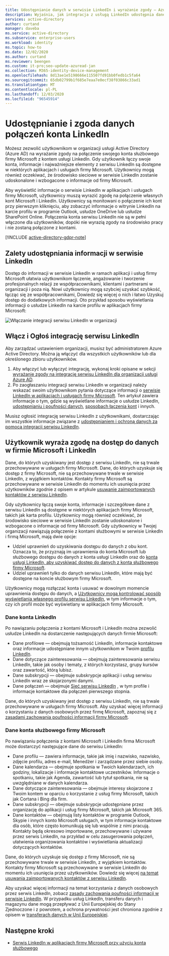 ```yaml
---
title: Udostępnianie danych w serwisie LinkedIn i wyrażanie zgody — Azure Active Directory | Microsoft Docs
description: Wyjaśnia, jak integracja z usługą LinkedIn udostępnia dane za pośrednictwem aplikacji firmy Microsoft w Azure Active Directory
services: active-directory
author: curtand
manager: daveba
ms.service: active-directory
ms.subservice: enterprise-users
ms.workload: identity
ms.topic: how-to
ms.date: 12/02/2020
ms.author: curtand
ms.reviewer: beengen
ms.custom: it-pro;seo-update-azuread-jan
ms.collection: M365-identity-device-management
ms.openlocfilehash: 8d13ae1e5198666e115507fd91bb0fedb1c5fa64
ms.sourcegitcommit: 65db02799b1f685e7eaa7e0ecf38f03866c33ad1
ms.translationtype: MT
ms.contentlocale: pl-PL
ms.lasthandoff: 12/03/2020
ms.locfileid: "96545914"
---
```

# <a name="linkedin-account-connections-data-sharing-and-consent"></a>Udostępnianie i zgoda danych połączeń konta LinkedIn

Możesz zezwolić użytkownikom w organizacji usługi Active Directory (Azure AD) na wyrażanie zgody na połączenie swojego konta służbowego firmy Microsoft z kontem usługi LinkedIn. Gdy użytkownik łączy swoje konta, informacje i najważniejsze elementy z serwisu LinkedIn są dostępne w niektórych aplikacjach i usługach firmy Microsoft. Użytkownicy mogą również oczekiwać, że środowisko sieciowe w serwisie LinkedIn zostanie udoskonalone i wzbogacone o informacje od firmy Microsoft.

Aby wyświetlić informacje o serwisie LinkedIn w aplikacjach i usługach firmy Microsoft, użytkownicy muszą wyrazić zgodę na połączenie własnych kont Microsoft i LinkedIn. Użytkownicy są monitowani o połączenie ich kont przy pierwszym kliknięciu, aby zobaczyć informacje o witrynie LinkedIn na karcie profilu w programie Outlook, usłudze OneDrive lub usłudze SharePoint Online. Połączenia konta serwisu LinkedIn nie są w pełni włączone dla użytkowników, dopóki nie wyrazią zgody na środowisko pracy i nie zostaną połączone z kontami.

[!INCLUDE [active-directory-gdpr-note](../../../includes/gdpr-hybrid-note.md)]

## <a name="benefits-of-sharing-linkedin-information"></a>Zalety udostępniania informacji w serwisie LinkedIn

Dostęp do informacji w serwisie LinkedIn w ramach aplikacji i usług firmy Microsoft ułatwia użytkownikom łączenie, angażowanie i tworzenie profesjonalnych relacji ze współpracownikami, klientami i partnerami w organizacji i poza nią. Nowi użytkownicy mogą szybciej uzyskać szybkość, łącząc się ze współpracownikami, Dowiedz się więcej o nich i łatwo Uzyskuj dostęp do dodatkowych informacji. Oto przykład sposobu wyświetlania informacji o usłudze LinkedIn na karcie profilu w aplikacjach firmy Microsoft:

![Włączanie integracji serwisu LinkedIn w organizacji](./media/linkedin-user-consent/display-example.png)

## <a name="enable-and-announce-linkedin-integration"></a>Włącz i Ogłoś integrację serwisu LinkedIn

Aby zarządzać ustawieniem organizacji, musisz być administratorem Azure Active Directory. Można ją włączyć dla wszystkich użytkowników lub dla określonego zbioru użytkowników.

1. Aby włączyć lub wyłączyć integrację, wykonaj kroki opisane w sekcji [wyrażanie zgody na integrację serwisu LinkedIn dla organizacji usługi Azure AD](linkedin-integration.md).
2. Po zaogłaszaniu integracji serwisu LinkedIn w organizacji należy wskazać swoim użytkownikom pytania dotyczące informacji o [serwisie LinkedIn w aplikacjach i usługach firmy Microsoft](https://support.office.com/article/about-linkedin-information-and-features-in-microsoft-apps-and-services-dc81cc70-4d64-4755-9f1c-b9536e34d381). Ten artykuł zawiera informacje o tym, gdzie są wyświetlane informacje o usłudze LinkedIn, [udostępnianiu i poufności danych](https://support.microsoft.com/office/your-data-ae9c08a7-4d06-45b5-a065-320a97bc1400), [sposobach łączenia kont](https://support.microsoft.com/office/connect-your-linkedin-and-work-or-school-accounts-c7c245f2-fa56-4c9b-ba20-3fceb23c5772) i innych.

Musisz ogłosić integrację serwisu LinkedIn z użytkownikami, dostarczając im wszystkie informacje związane z [udostępnianiem i ochroną danych za pomocą integracji serwisu LinkedIn](https://support.microsoft.com/office/your-data-ae9c08a7-4d06-45b5-a065-320a97bc1400). 

## <a name="user-consent-for-data-access-in-microsoft-and-linkedin"></a>Użytkownik wyraża zgodę na dostęp do danych w firmie Microsoft i LinkedIn

Dane, do których uzyskiwany jest dostęp z serwisu LinkedIn, nie są trwale przechowywane w usługach firmy Microsoft. Dane, do których uzyskuje się dostęp z firmy Microsoft, nie są przechowywane trwale w serwisie LinkedIn, z wyjątkiem kontaktów. Kontakty firmy Microsoft są przechowywane w serwisie LinkedIn do momentu ich usunięcia przez użytkowników zgodnie z opisem w artykule [usuwanie zaimportowanych kontaktów z serwisu LinkedIn](https://www.linkedin.com/help/linkedin/answer/43377).

Gdy użytkownicy łączą swoje konta, informacje i szczegółowe dane z serwisu LinkedIn są dostępne w niektórych aplikacjach firmy Microsoft, takich jak karta profilu. Użytkownicy mogą również oczekiwać, że środowisko sieciowe w serwisie LinkedIn zostanie udoskonalone i wzbogacone o informacje od firmy Microsoft.
Gdy użytkownicy w Twojej organizacji nawiązują połączenie z kontami służbowymi w serwisie LinkedIn i firmą Microsoft, mają dwie opcje:

* Udziel uprawnień do uzyskiwania dostępu do danych z obu kont. Oznacza to, że przyznają im uprawnienia do konta Microsoft lub służbowego dostępu do danych z konta usługi LinkedIn oraz do [konta usługi LinkedIn, aby uzyskiwać dostęp do danych z konta służbowego firmy Microsoft](https://www.linkedin.com/help/linkedin/answer/84077).
* Udziel uprawnień tylko do danych serwisu LinkedIn, które mają być dostępne na koncie służbowym firmy Microsoft.

Użytkownicy mogą rozłączać konta i usuwać w dowolnym momencie uprawnienia dostępu do danych, a [Użytkownicy mogą kontrolować sposób wyświetlania własnego profilu serwisu LinkedIn](https://www.linkedin.com/help/linkedin/answer/83), w tym informacje o tym, czy ich profil może być wyświetlany w aplikacjach firmy Microsoft.

### <a name="linkedin-account-data"></a>Dane konta LinkedIn

Po nawiązaniu połączenia z kontami Microsoft i LinkedIn można zezwolić usłudze LinkedIn na dostarczenie następujących danych firmie Microsoft:

* Dane profilowe — obejmują tożsamość LinkedIn, informacje kontaktowe oraz informacje udostępniane innym użytkownikom w Twoim [profilu LinkedIn](https://www.linkedin.com/help/linkedin/answer/15493).
* Dane dotyczące zainteresowania — obejmują zainteresowania serwisu LinkedIn, takie jak osoby i tematy, z których korzystasz, grupy kursów oraz zawartość, którą lubisz.
* Dane subskrypcji — obejmuje subskrypcje aplikacji i usług serwisu LinkedIn wraz ze skojarzonymi danymi. 
* Dane połączeń — obejmuje [Sieć serwisu LinkedIn](https://www.linkedin.com/help/linkedin/answer/110) , w tym profile i informacje kontaktowe dla połączeń pierwszego stopnia.

Dane, do których uzyskiwany jest dostęp z serwisu LinkedIn, nie są trwale przechowywane w usługach firmy Microsoft. Aby uzyskać więcej informacji o korzystaniu z danych osobowych przez firmę Microsoft, zapoznaj się z [zasadami zachowania poufności informacji firmy Microsoft](https://privacy.microsoft.com/privacystatement/).

### <a name="microsoft-work-or-school-account-data"></a>Dane konta służbowego firmy Microsoft

Po nawiązaniu połączenia z kontami Microsoft i LinkedIn firma Microsoft może dostarczyć następujące dane do serwisu LinkedIn:

* Dane profilu — zawiera informacje, takie jak imię i nazwisko, nazwisko, zdjęcie profilu, adres e-mail, Menedżer i zarządzane przez siebie osoby.
* Dane kalendarza — obejmuje spotkania w Twoich kalendarzach, ich godziny, lokalizacje i informacje kontaktowe uczestników. Informacje o spotkaniu, takie jak Agenda, zawartość lub tytuł spotkania, nie są uwzględniane w danych kalendarza.
* Dane dotyczące zainteresowania — obejmuje interesy skojarzone z Twoim kontem w oparciu o korzystanie z usług firmy Microsoft, takich jak Cortana i Bing dla firm.
* Dane subskrypcji — obejmuje subskrypcje udostępniane przez organizację do aplikacji i usług firmy Microsoft, takich jak Microsoft 365.
* Dane kontaktów — obejmują listy kontaktów w programie Outlook, Skypie i innych konto Microsoft usługach, w tym informacje kontaktowe dla osób, które często komunikują się lub wspólnie z nimi pracują. Kontakty będą okresowo importowane, przechowywane i używane przez serwis LinkedIn, na przykład w celu zasugerowania połączeń, ułatwienia organizowania kontaktów i wyświetlania aktualizacji dotyczących kontaktów.

Dane, do których uzyskuje się dostęp z firmy Microsoft, nie są przechowywane trwale w serwisie LinkedIn, z wyjątkiem kontaktów. Kontakty firmy Microsoft są przechowywane w serwisie LinkedIn do momentu ich usunięcia przez użytkowników. Dowiedz się więcej [na temat usuwania zaimportowanych kontaktów z serwisu LinkedIn](https://www.linkedin.com/help/linkedin/answer/43377).

Aby uzyskać więcej informacji na temat korzystania z danych osobowych przez serwis LinkedIn, zobacz [zasady zachowania poufności informacji w serwisie LinkedIn](https://www.linkedin.com/legal/privacy-policy). W przypadku usług LinkedIn, transferu danych i magazynu dane mogą przepływać z Unii Europejskiej do Stany Zjednoczone i z powrotem, a ochrona prywatności jest chroniona zgodnie z opisem w [transferach danych w Unii Europejskiej](https://www.linkedin.com/help/linkedin/answer/62533).

## <a name="next-steps"></a>Następne kroki

* [Serwis LinkedIn w aplikacjach firmy Microsoft przy użyciu konta służbowego](https://www.linkedin.com/help/linkedin/answer/84077)
